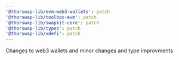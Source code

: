 ```yaml
---
'@thorswap-lib/evm-web3-wallets': patch
'@thorswap-lib/toolbox-evm': patch
'@thorswap-lib/swapkit-core': patch
'@thorswap-lib/types': patch
'@thorswap-lib/xdefi': patch
---
```


Changes to web3 wallets and minor changes and type improvments

